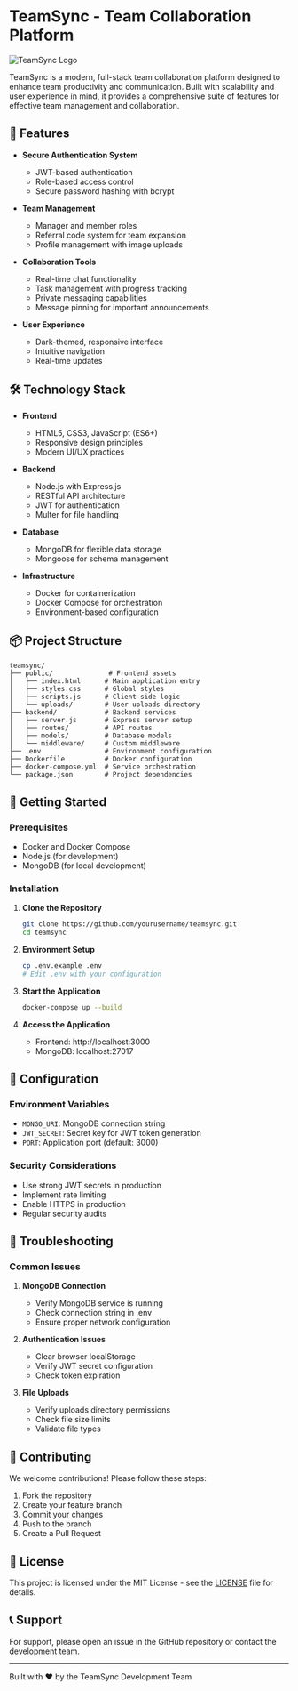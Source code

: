 # TeamSync - Team Collaboration Platform

![TeamSync Logo](https://via.placeholder.com/150) <!-- Replace with actual logo if available -->

TeamSync is a modern, full-stack team collaboration platform designed to enhance team productivity and communication. Built with scalability and user experience in mind, it provides a comprehensive suite of features for effective team management and collaboration.

## 🚀 Features

- **Secure Authentication System**
  - JWT-based authentication
  - Role-based access control
  - Secure password hashing with bcrypt

- **Team Management**
  - Manager and member roles
  - Referral code system for team expansion
  - Profile management with image uploads

- **Collaboration Tools**
  - Real-time chat functionality
  - Task management with progress tracking
  - Private messaging capabilities
  - Message pinning for important announcements

- **User Experience**
  - Dark-themed, responsive interface
  - Intuitive navigation
  - Real-time updates

## 🛠️ Technology Stack

- **Frontend**
  - HTML5, CSS3, JavaScript (ES6+)
  - Responsive design principles
  - Modern UI/UX practices

- **Backend**
  - Node.js with Express.js
  - RESTful API architecture
  - JWT for authentication
  - Multer for file handling

- **Database**
  - MongoDB for flexible data storage
  - Mongoose for schema management

- **Infrastructure**
  - Docker for containerization
  - Docker Compose for orchestration
  - Environment-based configuration

## 📦 Project Structure

```
teamsync/
├── public/              # Frontend assets
│   ├── index.html      # Main application entry
│   ├── styles.css      # Global styles
│   ├── scripts.js      # Client-side logic
│   └── uploads/        # User uploads directory
├── backend/            # Backend services
│   ├── server.js       # Express server setup
│   ├── routes/         # API routes
│   ├── models/         # Database models
│   └── middleware/     # Custom middleware
├── .env                # Environment configuration
├── Dockerfile          # Docker configuration
├── docker-compose.yml  # Service orchestration
└── package.json        # Project dependencies
```

## 🚀 Getting Started

### Prerequisites

- Docker and Docker Compose
- Node.js (for development)
- MongoDB (for local development)

### Installation

1. **Clone the Repository**
   ```bash
   git clone https://github.com/yourusername/teamsync.git
   cd teamsync
   ```

2. **Environment Setup**
   ```bash
   cp .env.example .env
   # Edit .env with your configuration
   ```

3. **Start the Application**
   ```bash
   docker-compose up --build
   ```

4. **Access the Application**
   - Frontend: http://localhost:3000
   - MongoDB: localhost:27017

## 🔧 Configuration

### Environment Variables

- `MONGO_URI`: MongoDB connection string
- `JWT_SECRET`: Secret key for JWT token generation
- `PORT`: Application port (default: 3000)

### Security Considerations

- Use strong JWT secrets in production
- Implement rate limiting
- Enable HTTPS in production
- Regular security audits

## 🐛 Troubleshooting

### Common Issues

1. **MongoDB Connection**
   - Verify MongoDB service is running
   - Check connection string in .env
   - Ensure proper network configuration

2. **Authentication Issues**
   - Clear browser localStorage
   - Verify JWT secret configuration
   - Check token expiration

3. **File Uploads**
   - Verify uploads directory permissions
   - Check file size limits
   - Validate file types

## 🤝 Contributing

We welcome contributions! Please follow these steps:

1. Fork the repository
2. Create your feature branch
3. Commit your changes
4. Push to the branch
5. Create a Pull Request

## 📝 License

This project is licensed under the MIT License - see the [LICENSE](LICENSE) file for details.

## 📞 Support

For support, please open an issue in the GitHub repository or contact the development team.

---

Built with ❤️ by the TeamSync Development Team